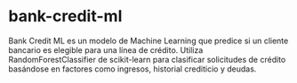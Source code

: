 # bank-credit-ml
Bank Credit ML es un modelo de Machine Learning que predice si un cliente bancario es elegible para una línea de crédito. Utiliza RandomForestClassifier de scikit-learn para clasificar solicitudes de crédito basándose en factores como ingresos, historial crediticio y deudas.
